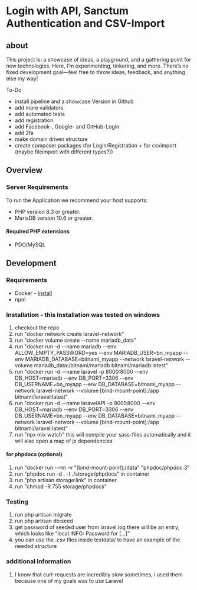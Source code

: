 # Login with API, Sanctum Authentication and CSV-Import

## about
This project is: a showcase of ideas, a playground, and a gathering point for new technologies. Here, I’m experimenting, tinkering, and more. There’s no fixed development goal—feel free to throw ideas, feedback, and anything else my way!

To-Do
- install pipeline and a showcase Version in Github
- add more validators
- add automated tests
- add registration
- add Facebook-, Google- and GitHub-Login
- add 2fa
- make domain driven structure
- create composer packages (for Login/Registration + for csvimport (maybe fileimport with different types?))

## Overview

### Server Requirements

To run the Application we recommend your host supports:

* PHP version 8.3 or greater.
* MariaDB version 10.6 or greater.

#### Required PHP extensions

* PDO/MySQL

## Development

### Requirements

- Docker - [Install](https://docs.docker.com/get-docker/)
- npm

### Installation - this Installation was tested on windows
1. checkout the repo
2. run "docker network create laravel-network"
3. run "docker volume create --name mariadb_data"
4. run "docker run -d --name mariadb --env ALLOW_EMPTY_PASSWORD=yes --env MARIADB_USER=bn_myapp --env MARIADB_DATABASE=bitnami_myapp --network laravel-network --volume mariadb_data:/bitnami/mariadb bitnami/mariadb:latest"
5. run "docker run -d --name laravel -p 8000:8000 --env DB_HOST=mariadb --env DB_PORT=3306 --env DB_USERNAME=bn_myapp --env DB_DATABASE=bitnami_myapp  --network laravel-network --volume [bind-mount-point]:/app bitnami/laravel:latest"
6. run "docker run -d --name laravelAPI -p 8001:8000 --env DB_HOST=mariadb --env DB_PORT=3306 --env DB_USERNAME=bn_myapp --env DB_DATABASE=bitnami_myapp  --network laravel-network --volume [bind-mount-point]:/app bitnami/laravel:latest"
7. run "npx mix watch" this will compile your sass-files automatically and it will also open a map of js dependencies

#### for phpdocs (optional)
1. run "docker run --rm -v "[bind-mount-point]:/data" "phpdoc/phpdoc:3"
2. run "phpdoc run -d . -t ./storage/phpdocs" in container
3. run "php artisan storage:link" in container
4. run "chmod -R 755 storage/phpdocs"

### Testing ###
1. run php artisan migrate
2. run php artisan db:seed
3. get password of seeded user from laravel.log there will be an entry, which looks like "local.INFO: Password for [...]"
4. you can use the .csv files inside testdata/ to have an example of the needed structure

### additional information ###
1. I know that curl-requests are incredibly slow sometimes, I used them because one of my goals was to use Laravel